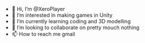 - 👋 Hi, I’m @XeroPlayer
- 👀 I’m interested in making games in Unity
- 🌱 I’m currently learning coding and 3D modelling
- 💞️ I’m looking to collaborate on pretty mouch nothing
- 📫 How to reach me gmail

<!---
XeroPlayer/XeroPlayer is a ✨ special ✨ repository because its `README.md` (this file) appears on your GitHub profile.
You can click the Preview link to take a look at your changes.
--->
